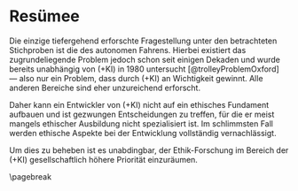 # Resümee

Die einzige tiefergehend erforschte Fragestellung unter den betrachteten Stichproben ist die des autonomen Fahrens. Hierbei existiert das zugrundeliegende Problem jedoch schon seit einigen Dekaden und wurde bereits unabhängig von (+KI) in 1980 untersucht [@trolleyProblemOxford] — also nur ein Problem, dass durch (+KI) an Wichtigkeit gewinnt. Alle anderen Bereiche sind eher unzureichend erforscht.

Daher kann ein Entwickler von (+KI) nicht auf ein ethisches Fundament aufbauen und ist gezwungen Entscheidungen zu treffen, für die er meist mangels ethischer Ausbildung nicht spezialisiert ist. Im schlimmsten Fall werden ethische Aspekte bei der Entwicklung vollständig vernachlässigt.

Um dies zu beheben ist es unabdingbar, der Ethik-Forschung im Bereich der (+KI) gesellschaftlich höhere Priorität einzuräumen.

\pagebreak
